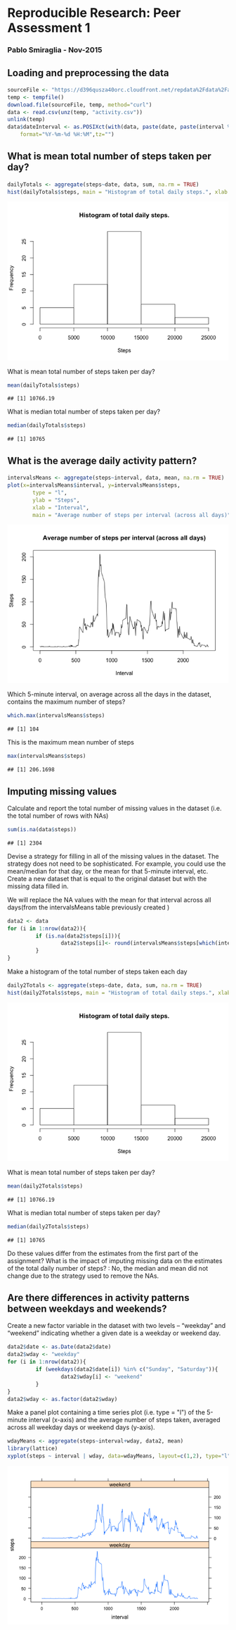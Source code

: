 # Reproducible Research: Peer Assessment 1
### Pablo  Smiraglia - Nov-2015

## Loading and preprocessing the data

```r
sourceFile <- "https://d396qusza40orc.cloudfront.net/repdata%2Fdata%2Factivity.zip"
temp <- tempfile()
download.file(sourceFile, temp, method="curl")
data <- read.csv(unz(temp, "activity.csv"))
unlink(temp)
data$dateInterval <- as.POSIXct(with(data, paste(date, paste(interval %/% 100, interval %% 100, sep=":"))),
    format="%Y-%m-%d %H:%M",tz="")
```

## What is mean total number of steps taken per day? 

```r
dailyTotals <- aggregate(steps~date, data, sum, na.rm = TRUE)
hist(dailyTotals$steps, main = "Histogram of total daily steps.", xlab ="Steps")
```

![](PA1_template_files/figure-html/unnamed-chunk-2-1.png) 

What is mean total number of steps taken per day? 

```r
mean(dailyTotals$steps)
```

```
## [1] 10766.19
```

What is median total number of steps taken per day? 

```r
median(dailyTotals$steps)
```

```
## [1] 10765
```

## What is the average daily activity pattern?

```r
intervalsMeans <- aggregate(steps~interval, data, mean, na.rm = TRUE)
plot(x=intervalsMeans$interval, y=intervalsMeans$steps, 
        type = "l", 
        ylab = "Steps", 
        xlab = "Interval", 
        main = "Average number of steps per interval (across all days)")
```

![](PA1_template_files/figure-html/unnamed-chunk-5-1.png) 

Which 5-minute interval, on average across all the days in the dataset, contains the maximum number of steps?  

```r
which.max(intervalsMeans$steps)
```

```
## [1] 104
```

This is the maximum mean number of steps 

```r
max(intervalsMeans$steps)
```

```
## [1] 206.1698
```

## Imputing missing values
Calculate and report the total number of missing values in the dataset (i.e. the total number of rows with NAs)  

```r
sum(is.na(data$steps))
```

```
## [1] 2304
```

Devise a strategy for filling in all of the missing values in the dataset. The strategy does not need to be sophisticated. For example, you could use the mean/median for that day, or the mean for that 5-minute interval, etc. Create a new dataset that is equal to the original dataset but with the missing data filled in.

We will replace the NA values with the mean for that interval across all days(from the intervalsMeans table previously created )

```r
data2 <- data
for (i in 1:nrow(data2)){
         if (is.na(data2$steps[i])){
                 data2$steps[i]<- round(intervalsMeans$steps[which(intervalsMeans$interval == data2$interval[i])],)
         }
}
```

Make a histogram of the total number of steps taken each day

```r
daily2Totals <- aggregate(steps~date, data, sum, na.rm = TRUE)
hist(daily2Totals$steps, main = "Histogram of total daily steps.", xlab ="Steps")
```

![](PA1_template_files/figure-html/unnamed-chunk-10-1.png) 

What is mean total number of steps taken per day? 

```r
mean(daily2Totals$steps)
```

```
## [1] 10766.19
```

What is median total number of steps taken per day? 

```r
median(daily2Totals$steps)
```

```
## [1] 10765
```

Do these values differ from the estimates from the first part of the assignment? What is the impact of imputing missing data on the estimates of the total daily number of steps? : No, the median and mean did not change due to the strategy used to remove the NAs.

## Are there differences in activity patterns between weekdays and weekends?  
Create a new factor variable in the dataset with two levels – “weekday” and “weekend” indicating whether a given date is a weekday or weekend day.

```r
data2$date <- as.Date(data2$date)
data2$wday <- "weekday"
for (i in 1:nrow(data2)){
         if (weekdays(data2$date[i]) %in% c("Sunday", "Saturday")){
                 data2$wday[i] <- "weekend"
         }
}
data2$wday <- as.factor(data2$wday)
```

Make a panel plot containing a time series plot (i.e. type = "l") of the 5-minute interval (x-axis) and the average number of steps taken, averaged across all weekday days or weekend days (y-axis).  


```r
wdayMeans <- aggregate(steps~interval+wday, data2, mean)
library(lattice)
xyplot(steps ~ interval | wday, data=wdayMeans, layout=c(1,2), type="l")
```

![](PA1_template_files/figure-html/unnamed-chunk-14-1.png) 

